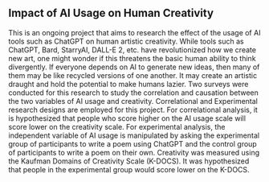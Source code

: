 ## Impact of AI Usage on Human Creativity
This is an ongoing project that aims to research the effect of the usage of AI tools such as ChatGPT on human artistic creativity.  While tools such as ChatGPT, Bard, StarryAI, DALL-E 2, etc. have revolutionized how we create new art, one might wonder if this threatens the basic human ability to think divergently. If everyone depends on AI to generate new ideas, then many of them may be like recycled versions of one another. It may create an artistic draught and hold the potential to make humans lazier. 
Two surveys were conducted for this research to study the correlation and causation between the two variables of AI usage and creativity. Correlational and Experimental research designs are employed for this project. For correlational analysis, it is hypothesized that people who score higher on the AI usage scale will score lower on the creativity scale. For experimental analysis, the independent variable of AI usage is manipulated by asking the experimental group of participants to write a poem using ChatGPT and the control group of participants to write a poem on their own. Creativity was measured using the Kaufman Domains of Creativity Scale (K-DOCS). It was hypothesized that people in the experimental group would score lower on the K-DOCS. 
